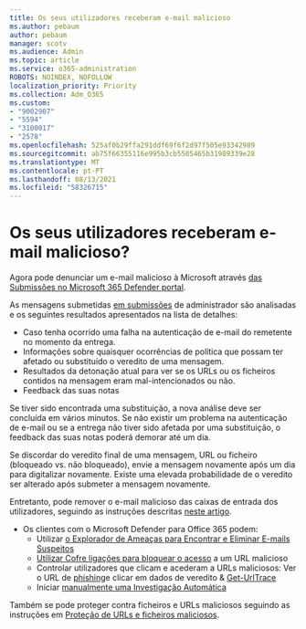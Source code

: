 ```yaml
---
title: Os seus utilizadores receberam e-mail malicioso
ms.author: pebaum
author: pebaum
manager: scotv
ms.audience: Admin
ms.topic: article
ms.service: o365-administration
ROBOTS: NOINDEX, NOFOLLOW
localization_priority: Priority
ms.collection: Adm_O365
ms.custom:
- "9002907"
- "5594"
- "3100017"
- "2578"
ms.openlocfilehash: 525af0b29ffa291ddf69f6f2d97f505e93342989
ms.sourcegitcommit: ab75f66355116e995b3cb5505465b31989339e28
ms.translationtype: MT
ms.contentlocale: pt-PT
ms.lasthandoff: 08/13/2021
ms.locfileid: "58326715"
---
```

# <a name="did-your-users-receive-malicious-email"></a>Os seus utilizadores receberam e-mail malicioso?

Agora pode denunciar um e-mail malicioso à Microsoft através [das Submissões no Microsoft 365 Defender portal](https://sip.security.microsoft.com/reportsubmission?viewid=admin).

As mensagens submetidas [em submissões](https://security.microsoft.com/reportsubmission?viewid=admin) de administrador são analisadas e os seguintes resultados apresentados na lista de detalhes:

- Caso tenha ocorrido uma falha na autenticação de e-mail do remetente no momento da entrega.
- Informações sobre quaisquer ocorrências de política que possam ter afetado ou substituído o veredito de uma mensagem.
- Resultados da detonação atual para ver se os URLs ou os ficheiros contidos na mensagem eram mal-intencionados ou não.
- Feedback das suas notas

Se tiver sido encontrada uma substituição, a nova análise deve ser concluída em vários minutos. Se não existir um problema na autenticação de e-mail ou se a entrega não tiver sido afetada por uma substituição, o feedback das suas notas poderá demorar até um dia.

Se discordar do veredito final de uma mensagem, URL ou ficheiro (bloqueado vs. não bloqueado), envie a mensagem novamente após um dia para digitalizar novamente. Existe uma elevada probabilidade de o veredito ser alterado após submeter a mensagem novamente.

Entretanto, pode remover o e-mail malicioso das caixas de entrada dos utilizadores, seguindo as instruções descritas [neste artigo](https://docs.microsoft.com/microsoft-365/compliance/search-for-and-delete-messages-in-your-organization).

- Os clientes com o Microsoft Defender para Office 365 podem:
  - Utilizar [o Explorador de Ameaças para Encontrar e Eliminar E-mails Suspeitos](https://docs.microsoft.com/microsoft-365/security/office-365-security/investigate-malicious-email-that-was-delivered)
  - [Utilizar Cofre ligações para bloquear o acesso](https://docs.microsoft.com/microsoft-365/security/office-365-security/safe-links) a um URL malicioso
  - Controlar utilizadores que clicam e acederam a URLs maliciosos: Ver o URL de [phishing](https://docs.microsoft.com/microsoft-365/security/office-365-security/threat-explorer)e clicar em dados de veredito  &  [Get-UrlTrace](https://docs.microsoft.com/powershell/module/exchange/get-urltrace)
  - Iniciar [manualmente uma Investigação Automática](https://docs.microsoft.com/microsoft-365/security/office-365-security/automated-investigation-response-office)

Também se pode proteger contra ficheiros e URLs maliciosos seguindo as instruções em [Proteção de URLs e ficheiros maliciosos](https://docs.microsoft.com/microsoft-365/security/office-365-security/protect-against-threats).
